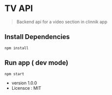 # TV API

> Backend api for a video section in clinnik app

## Install Dependencies

```
npm install
```

## Run app ( dev mode)

```
npm start
```

- version 1.0.0
- Licensce : MIT
